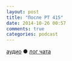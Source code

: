 ```yaml
---
layout: post
title: "После РT 415"
date: 2014-10-26 00:57
comments: true
categories: podcast
---
```

[аудио](http://cdn.radio-t.com/rt415post.mp3) ● [лог чата](http://chat.radio-t.com/logs/radio-t-415.html) <audio src="http://cdn.radio-t.com/rt415post.mp3" preload="none">
